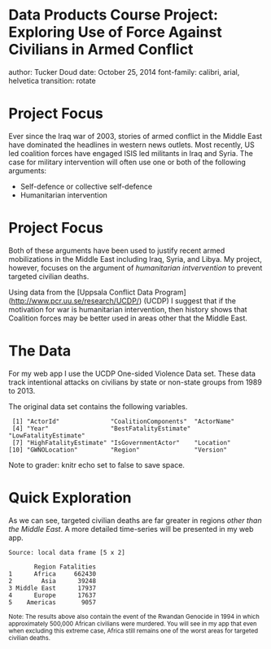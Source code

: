 Data Products Course Project: Exploring Use of Force Against Civilians in Armed Conflict
========================================================
author: Tucker Doud
date: October 25, 2014
font-family: calibri, arial, helvetica
transition: rotate

Project Focus
========================================================

Ever since the Iraq war of 2003, stories of armed conflict in the Middle East have dominated the headlines in western news outlets. Most recently, US led coalition forces have engaged ISIS led militants in Iraq and Syria. The case for military intervention will often use one or both of the following arguments:
- Self-defence or collective self-defence
- Humanitarian intervention  

Project Focus
========================================================
Both of these arguments have been used to justify recent armed mobilizations in the Middle East including Iraq, Syria, and Libya. My project, however, focuses on the argument of _humanitarian intvervention_ to prevent targeted civilian deaths.   

Using data from the [Uppsala Conflict Data Program] (http://www.pcr.uu.se/research/UCDP/) (UCDP) I suggest that if the motivation for war is humanitarian intervention, then history shows that Coalition forces may be better used in areas other that the Middle East.

The Data
========================================================
For my web app I use the UCDP One-sided Violence Data set. These data track intentional attacks on civilians by state or non-state groups from 1989 to 2013.

The original data set contains the following variables.

```
 [1] "ActorId"              "CoalitionComponents"  "ActorName"           
 [4] "Year"                 "BestFatalityEstimate" "LowFatalityEstimate" 
 [7] "HighFatalityEstimate" "IsGovernmentActor"    "Location"            
[10] "GWNOLocation"         "Region"               "Version"             
```
Note to grader: knitr echo set to false to save space.

Quick Exploration
========================================================
As we can see, targeted civilian deaths are far greater in regions _other than the Middle East_. A more detailed time-series will be presented in my web app.

```
Source: local data frame [5 x 2]

       Region Fatalities
1      Africa     662430
2        Asia      39248
3 Middle East      17937
4      Europe      17637
5    Americas       9057
```
<small>Note: The results above also contain the event of the Rwandan Genocide in 1994 in which approximately 500,000 African civilians were murdered. You will see in my app that even when excluding this extreme case, Africa still remains one of the worst areas for targeted civilian deaths.</small>
